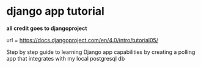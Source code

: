 # django app tutorial 

__all credit goes to djangoproject__

url = https://docs.djangoproject.com/en/4.0/intro/tutorial05/

Step by step guide to learning Django app capabilities by creating a polling app that integrates with my local postgresql db 


